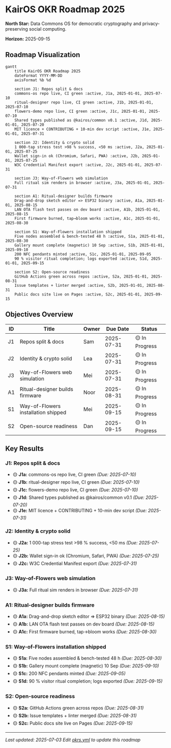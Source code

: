 # KairOS OKR Roadmap 2025

**North Star:** Data Commons OS for democratic cryptography and privacy-preserving social computing.


**Horizon:** 2025-09-15

## Roadmap Visualization

```mermaid
gantt
    title KairOS OKR Roadmap 2025
    dateFormat YYYY-MM-DD
    axisFormat %b %d

    section J1: Repos split & docs
    commons-os repo live, CI green :active, J1a, 2025-01-01, 2025-07-10
    ritual-designer repo live, CI green :active, J1b, 2025-01-01, 2025-07-10
    flowers-demo repo live, CI green :active, J1c, 2025-01-01, 2025-07-10
    Shared types published as @kairos/common v0.1 :active, J1d, 2025-01-01, 2025-07-20
    MIT licence + CONTRIBUTING + 10-min dev script :active, J1e, 2025-01-01, 2025-07-31

    section J2: Identity & crypto solid
    1 000-tap stress test >98 % success, <50 ms :active, J2a, 2025-01-01, 2025-07-25
    Wallet sign-in ok (Chromium, Safari, PWA) :active, J2b, 2025-01-01, 2025-07-25
    W3C Credential Manifest export :active, J2c, 2025-01-01, 2025-07-31

    section J3: Way-of-Flowers web simulation
    Full ritual sim renders in browser :active, J3a, 2025-01-01, 2025-07-31

    section A1: Ritual-designer builds firmware
    Drag-and-drop sketch editor => ESP32 binary :active, A1a, 2025-01-01, 2025-08-15
    LAN OTA flash test passes on dev board :active, A1b, 2025-01-01, 2025-08-15
    First firmware burned, tap→bloom works :active, A1c, 2025-01-01, 2025-08-30

    section S1: Way-of-Flowers installation shipped
    Five nodes assembled & bench-tested 48 h :active, S1a, 2025-01-01, 2025-08-30
    Gallery mount complete (magnetic) 10 Sep :active, S1b, 2025-01-01, 2025-09-10
    200 NFC pendants minted :active, S1c, 2025-01-01, 2025-09-05
    90 % visitor ritual completion; logs exported :active, S1d, 2025-01-01, 2025-09-15

    section S2: Open-source readiness
    GitHub Actions green across repos :active, S2a, 2025-01-01, 2025-08-31
    Issue templates + linter merged :active, S2b, 2025-01-01, 2025-08-31
    Public docs site live on Pages :active, S2c, 2025-01-01, 2025-09-15

```

## Objectives Overview

| ID | Title | Owner | Due Date | Status |
|----|----|----|----|----|
| J1 | Repos split & docs | Sam | 2025-07-31 | 🟡 In Progress |
| J2 | Identity & crypto solid | Lea | 2025-07-31 | 🟡 In Progress |
| J3 | Way-of-Flowers web simulation | Mei | 2025-07-31 | 🟡 In Progress |
| A1 | Ritual-designer builds firmware | Noor | 2025-08-31 | 🟡 In Progress |
| S1 | Way-of-Flowers installation shipped | Mei | 2025-09-15 | 🟡 In Progress |
| S2 | Open-source readiness | Dan | 2025-09-15 | 🟡 In Progress |

## Key Results

### J1: Repos split & docs

- 🟡 **J1a:** commons-os repo live, CI green *(Due: 2025-07-10)*
- 🟡 **J1b:** ritual-designer repo live, CI green *(Due: 2025-07-10)*
- 🟡 **J1c:** flowers-demo repo live, CI green *(Due: 2025-07-10)*
- 🟡 **J1d:** Shared types published as @kairos/common v0.1 *(Due: 2025-07-20)*
- 🟡 **J1e:** MIT licence + CONTRIBUTING + 10-min dev script *(Due: 2025-07-31)*

### J2: Identity & crypto solid

- 🟡 **J2a:** 1 000-tap stress test >98 % success, <50 ms *(Due: 2025-07-25)*
- 🟡 **J2b:** Wallet sign-in ok (Chromium, Safari, PWA) *(Due: 2025-07-25)*
- 🟡 **J2c:** W3C Credential Manifest export *(Due: 2025-07-31)*

### J3: Way-of-Flowers web simulation

- 🟡 **J3a:** Full ritual sim renders in browser *(Due: 2025-07-31)*

### A1: Ritual-designer builds firmware

- 🟡 **A1a:** Drag-and-drop sketch editor => ESP32 binary *(Due: 2025-08-15)*
- 🟡 **A1b:** LAN OTA flash test passes on dev board *(Due: 2025-08-15)*
- 🟡 **A1c:** First firmware burned, tap→bloom works *(Due: 2025-08-30)*

### S1: Way-of-Flowers installation shipped

- 🟡 **S1a:** Five nodes assembled & bench-tested 48 h *(Due: 2025-08-30)*
- 🟡 **S1b:** Gallery mount complete (magnetic) 10 Sep *(Due: 2025-09-10)*
- 🟡 **S1c:** 200 NFC pendants minted *(Due: 2025-09-05)*
- 🟡 **S1d:** 90 % visitor ritual completion; logs exported *(Due: 2025-09-15)*

### S2: Open-source readiness

- 🟡 **S2a:** GitHub Actions green across repos *(Due: 2025-08-31)*
- 🟡 **S2b:** Issue templates + linter merged *(Due: 2025-08-31)*
- 🟡 **S2c:** Public docs site live on Pages *(Due: 2025-09-15)*


---

*Last updated: 2025-07-03*
*Edit [okrs.yml](./okrs.yml) to update this roadmap*
